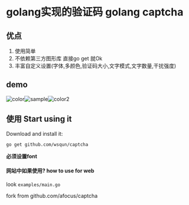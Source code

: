 # golang实现的验证码 golang captcha



## 优点

1. 使用简单
2. 不依赖第三方图形库 直接go get 就Ok
3. 丰富自定义设置(字体,多颜色,验证码大小,文字模式,文字数量,干扰强度)



## demo

![color](http://afocus.github.io/captcha/imgs/background.png)![sample](http://afocus.github.io/captcha/imgs/default.png)![color2](http://afocus.github.io/captcha/imgs/colors.png)

## 使用 Start using it

Download and install it:
```
go get github.com/wsqun/captcha
```
**必须设置font**

#### 网站中如果使用? how to use for web

look `examples/main.go`

fork from github.com/afocus/captcha



